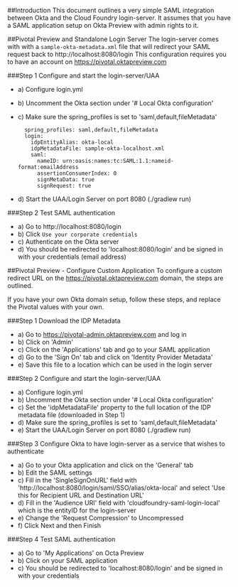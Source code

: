 ##Introduction
This document outlines a very simple SAML integration between Okta and the
Cloud Foundry login-server. 
It assumes that you have a SAML application setup on Okta Preview with admin rights to it.

##Pivotal Preview and Standalone Login Server
The login-server comes with with a `sample-okta-metadata.xml` file
that will redirect your SAML request back to http://localhost:8080/login
This configuration requires you to have an account on 
https://pivotal.oktapreview.com

###Step 1
Configure and start the login-server/UAA

   - a) Configure login.yml
   - b) Uncomment the Okta section under '# Local Okta configuration'
   - c) Make sure the spring_profiles is set to 'saml,default,fileMetadata'

           spring_profiles: saml,default,fileMetadata
           login:
             idpEntityAlias: okta-local
             idpMetadataFile: sample-okta-localhost.xml
             saml:
               nameID: urn:oasis:names:tc:SAML:1.1:nameid-format:emailAddress
               assertionConsumerIndex: 0
               signMetaData: true
               signRequest: true

   - d) Start the UAA/Login Server on port 8080 (./gradlew run)

###Step 2
Test SAML authentication

  - a) Go to http://localhost:8080/login
  - b) Click `Use your corporate credentials`
  - c) Authenticate on the Okta server
  - d) You should be redirected to 'localhost:8080/login' and be signed in with your credentials (email address)
  
##Pivotal Preview - Configure Custom Application
To configure a custom redirect URL on the https://pivotal.oktapreview.com 
domain, the steps are outlined.

If you have your own Okta domain setup, follow these steps, and 
replace the Pivotal values with your own.

###Step 1
Download the IDP Metadata

  - a) Go to https://pivotal-admin.oktapreview.com and log in
  - b) Click on 'Admin'
  - c) Click on the 'Applications' tab and go to your SAML application
  - d) Go to the 'Sign On' tab and click on 'Identity Provider Metadata'
  - e) Save this file to a location which can be used in the login server

###Step 2
Configure and start the login-server/UAA

   - a) Configure login.yml
   - b) Uncomment the Okta section under '# Local Okta configuration'
   - c) Set the 'idpMetadataFile' property to the full location of the IDP metadata file (downloaded in Step 1)
   - d) Make sure the spring_profiles is set to 'saml,default,fileMetadata'
   - e) Start the UAA/Login Server on port 8080 (./gradlew run)

###Step 3
Configure Okta to have login-server as a service that wishes to authenticate

  - a) Go to your Okta application and click on the 'General' tab
  - b) Edit the SAML settings
  - c) Fill in the 'SingleSignOnURL' field  with 'http://localhost:8080/login/saml/SSO/alias/okta-local'
       and select 'Use this for Recipient URL and Destination URL'
  - d) Fill in the 'Audience URI' field with 'cloudfoundry-saml-login-local' which is the entityID for the login-server
  - e) Change the 'Request Compression' to Uncompressed
  - f) Click Next and then Finish

###Step 4
Test SAML authentication

  - a) Go to 'My Applications' on Octa Preview
  - b) Click on your SAML application
  - c) You should be redirected to 'localhost:8080/login' and be signed in with your credentials



